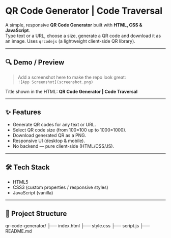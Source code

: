 # QR Code Generator | Code Traversal

A simple, responsive **QR Code Generator** built with **HTML, CSS & JavaScript**.  
Type text or a URL, choose a size, generate a QR code and download it as an image. Uses `qrcodejs` (a lightweight client-side QR library).

---

## 🔍 Demo / Preview
> Add a screenshot here to make the repo look great:  
`![App Screenshot](screenshot.png)`

Title shown in the HTML: **QR Code Generator | Code Traversal**

---

## ✨ Features
- Generate QR codes for any text or URL.
- Select QR code size (from 100×100 up to 1000×1000).
- Download generated QR as a PNG.
- Responsive UI (desktop & mobile).
- No backend — pure client-side (HTML/CSS/JS).

---

## 🛠 Tech Stack
- HTML5
- CSS3 (custom properties / responsive styles)
- JavaScript (vanilla)

---

## 📁 Project Structure

qr-code-generator/
├── index.html
├── style.css
├── script.js
├── README.md


